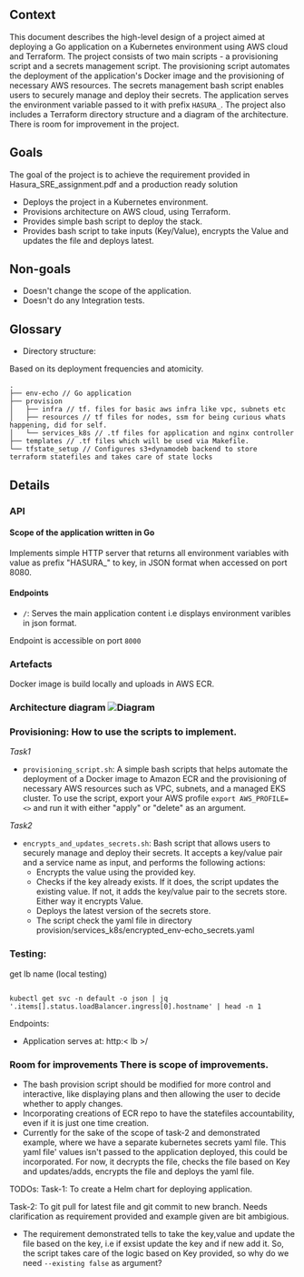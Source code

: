 
## Context 

This document describes the high-level design of a project aimed at deploying a Go application on a Kubernetes environment using AWS cloud and Terraform. The project consists of two main scripts - a provisioning script and a secrets management script. The provisioning script automates the deployment of the application's Docker image and the provisioning of necessary AWS resources. The secrets management bash script enables users to securely manage and deploy their secrets.
The application serves the environment variable passed to it with prefix `HASURA_`. The project also includes a Terraform directory structure and a diagram of the architecture. There is room for improvement in the project.

## Goals   
The goal of the project is to achieve the requirement provided in Hasura_SRE_assignment.pdf and a production ready solution
- Deploys the project in a Kubernetes environment.     
- Provisions architecture on AWS cloud, using Terraform.   
- Provides simple bash script to deploy the stack. 
- Provides bash script to take inputs (Key/Value), encrypts the Value and updates the file and deploys latest.  
      
## Non-goals   
- Doesn't change the scope of the application.         
- Doesn't do any Integration tests. 
      
    
## Glossary  
  
 - Directory structure:  
 
 Based on its deployment frequencies and atomicity.
 
```
.
├── env-echo // Go application
├── provision
│   ├── infra // tf. files for basic aws infra like vpc, subnets etc 
│   ├── resources // tf files for nodes, ssm for being curious whats happening, did for self.
│   └── services_k8s // .tf files for application and nginx controller 
├── templates // .tf files which will be used via Makefile.  
└── tfstate_setup // Configures s3+dynamodeb backend to store terraform statefiles and takes care of state locks

```

  
  ## Details       
 ### API   
#### Scope of the application written in Go 
  
Implements simple HTTP server that returns all environment variables with value as prefix "HASURA_" to key, in JSON format when accessed on port 8080.    
    
#### Endpoints   
- `/`: Serves the main application content i.e displays environment varibles in json format.    

Endpoint is accessible on port `8000`    
 
### Artefacts  
  
Docker image is build locally and uploads in AWS ECR.   
    
### Architecture diagram ![Diagram](https://github.com/ashwiniag/hasura-assignment/blob/main/hasura-architecture.png?raw=true)    
    
    
### Provisioning: How to use the scripts to implement. 

*Task1*  
- `provisioning_script.sh`: A simple bash scripts that helps automate the deployment of a Docker image to Amazon ECR and the provisioning of necessary AWS resources such as VPC, subnets, and a managed EKS cluster.
To use the script, export your AWS profile `export AWS_PROFILE=<>` and run it with either "apply" or "delete" as an argument. 

*Task2*      
- `encrypts_and_updates_secrets.sh`: Bash script that allows users to securely manage and deploy their secrets. It accepts a key/value pair and a service name as input, and performs the following actions:
    - Encrypts the value using the provided key.
    - Checks if the key already exists. If it does, the script updates the existing value. If not, it adds the key/value pair to the secrets store. Either way it encrypts Value. 
    - Deploys the latest version of the secrets store.
    - The script check the yaml file in directory provision/services_k8s/encrypted_env-echo_secrets.yaml
    
    
### Testing:  
 
get lb name (local testing)  
```

kubectl get svc -n default -o json | jq '.items[].status.loadBalancer.ingress[0].hostname' | head -n 1

 ``` 

Endpoints:  

- Application serves at: http:< lb >/  

  
###  Room for improvements There is scope of improvements. 

- The bash provision script should be modified for more control and interactive, like displaying plans and then allowing the user to decide whether to apply changes. 
- Incorporating creations of ECR repo to have the statefiles accountability, even if it is just one time creation. 
- Currently for the sake of the scope of task-2 and demonstrated example, where we have a separate kubernetes secrets yaml file. This yaml file' values isn't passed to the application deployed, this could be incorporated. 
For now, it decrypts the file, checks the file based on Key and updates/adds, encrypts the file and deploys the yaml file. 
 

TODOs:
Task-1:
To create a Helm chart for deploying application.

Task-2:
To git pull for latest file and git commit to new branch.
Needs clarification as requirement provided and example given are bit ambigious. 
- The requirement demonstrated tells to take the key,value and update the file based on the key, i.e if exsist update the key and if new add it.
  So, the script takes care of the logic based on Key provided, so why do we need `--existing false` as argument? 
